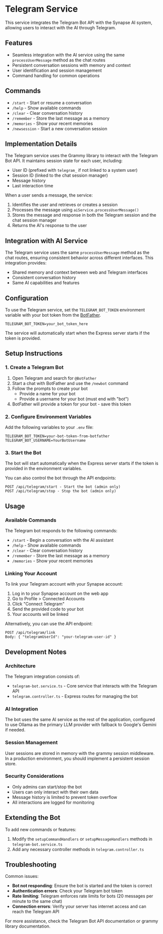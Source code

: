 # Telegram Service
This service integrates the Telegram Bot API with the Synapse AI system, allowing users to interact with the AI through Telegram.

## Features

- Seamless integration with the AI service using the same `processUserMessage` method as the chat routes
- Persistent conversation sessions with memory and context
- User identification and session management
- Command handling for common operations

## Commands

- `/start` - Start or resume a conversation
- `/help` - Show available commands
- `/clear` - Clear conversation history
- `/remember` - Store the last message as a memory
- `/memories` - Show your recent memories
- `/newsession` - Start a new conversation session

## Implementation Details

The Telegram service uses the Grammy library to interact with the Telegram Bot API. It maintains session state for each user, including:

- User ID (prefixed with `telegram_` if not linked to a system user)
- Session ID (linked to the chat session manager)
- Message history
- Last interaction time

When a user sends a message, the service:

1. Identifies the user and retrieves or creates a session
2. Processes the message using `aiService.processUserMessage()`
3. Stores the message and response in both the Telegram session and the chat session manager
4. Returns the AI's response to the user

## Integration with AI Service

The Telegram service uses the same `processUserMessage` method as the chat routes, ensuring consistent behavior across different interfaces. This integration provides:

- Shared memory and context between web and Telegram interfaces
- Consistent conversation history
- Same AI capabilities and features

## Configuration

To use the Telegram service, set the `TELEGRAM_BOT_TOKEN` environment variable with your bot token from the [BotFather](https://t.me/botfather).

```
TELEGRAM_BOT_TOKEN=your_bot_token_here
```

The service will automatically start when the Express server starts if the token is provided.

## Setup Instructions

### 1. Create a Telegram Bot

1. Open Telegram and search for `@BotFather`
2. Start a chat with BotFather and use the `/newbot` command
3. Follow the prompts to create your bot
   - Provide a name for your bot
   - Provide a username for your bot (must end with "bot")
4. BotFather will provide a token for your bot - save this token

### 2. Configure Environment Variables

Add the following variables to your `.env` file:

```
TELEGRAM_BOT_TOKEN=your-bot-token-from-botfather
TELEGRAM_BOT_USERNAME=YourBotUsername
```

### 3. Start the Bot

The bot will start automatically when the Express server starts if the token is provided in the environment variables.

You can also control the bot through the API endpoints:

```
POST /api/telegram/start - Start the bot (admin only)
POST /api/telegram/stop - Stop the bot (admin only)
```

## Usage

### Available Commands

The Telegram bot responds to the following commands:

- `/start` - Begin a conversation with the AI assistant
- `/help` - Show available commands
- `/clear` - Clear conversation history
- `/remember` - Store the last message as a memory
- `/memories` - Show your recent memories

### Linking Your Account

To link your Telegram account with your Synapse account:

1. Log in to your Synapse account on the web app
2. Go to Profile > Connected Accounts
3. Click "Connect Telegram"
4. Send the provided code to your bot
5. Your accounts will be linked

Alternatively, you can use the API endpoint:

```
POST /api/telegram/link
Body: { "telegramUserId": "your-telegram-user-id" }
```

## Development Notes

### Architecture

The Telegram integration consists of:

- `telegram-bot.service.ts` - Core service that interacts with the Telegram API
- `telegram.controller.ts` - Express routes for managing the bot

### AI Integration

The bot uses the same AI service as the rest of the application, configured to use Ollama as the primary LLM provider with fallback to Google's Gemini if needed.

### Session Management

User sessions are stored in memory with the grammy session middleware. In a production environment, you should implement a persistent session store.

### Security Considerations

- Only admins can start/stop the bot
- Users can only interact with their own data
- Message history is limited to prevent token overflow
- All interactions are logged for monitoring

## Extending the Bot

To add new commands or features:

1. Modify the `setupCommandHandlers` or `setupMessageHandlers` methods in `telegram-bot.service.ts`
2. Add any necessary controller methods in `telegram.controller.ts`

## Troubleshooting

Common issues:

- **Bot not responding**: Ensure the bot is started and the token is correct
- **Authentication errors**: Check your Telegram bot token
- **Rate limiting**: Telegram enforces rate limits for bots (20 messages per minute to the same chat)
- **Connection errors**: Verify your server has internet access and can reach the Telegram API

For more assistance, check the Telegram Bot API documentation or grammy library documentation.
